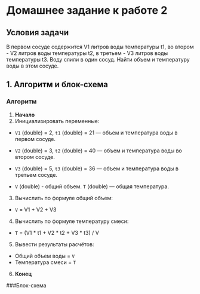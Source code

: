 # Домашнее задание к работе 2
## Условия задачи
В первом сосуде содержится V1 литров воды температуры t1, во втором - V2 литров воды температуры t2, в третьем - V3 литров воды температуры t3. Воду слили в один сосуд. Найти объем и температуру воды в этом сосуде.

## 1. Алгоритм и блок-схема

### Алгоритм
1. **Начало**
2. Инициализировать переменные:
- `V1` (double) = 2, `t1` (double) = 21 — объем и температура воды в первом сосуде.

- `V2` (double) = 3, `t2` (double) = 40 — объем и температура воды во втором сосуде.

- `V3` (double) = 5, `t3` (double) = 36 — объем и температура воды в третьем сосуде.
- `V` (double) - общий объем. `T` (double) — общая температура.
3. Вычислить по формуле общий объем:
- `V` = V1 + V2 + V3
4. Вычислить по формуле температуру смеси:
- `T` = (V1 * t1 + V2 * t2 + V3 * t3) / V
5. Вывести результаты расчётов:
- Общий объем воды = `V`
- Температура смеси = `T`
6. **Конец**

  ###Блок-схема
